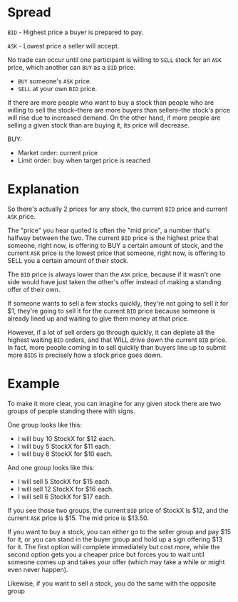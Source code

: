 # Spread

`BID` - Highest price a buyer is prepared to pay.

`ASK` - Lowest price a seller will accept.

No trade can occur until one participant is willing to `SELL` stock for an `ASK` price, which another can `BUY` as a `BID` price.

-   `BUY` someone's `ASK` price.
-   `SELL` at your own `BID` price.

If there are more people who want to buy a stock than people who are willing to sell the stock–there are more buyers than sellers–the stock's price will rise due to increased demand. On the other hand, if more people are selling a given stock than are buying it, its price will decrease.

BUY:

-   Market order: current price
-   Limit order: buy when target price is reached

# Explanation

So there's actually 2 prices for any stock, the current `BID` price and current `ASK` price.

The "price" you hear quoted is often the "mid price", a number that's halfway between the two.
The current `BID` price is the highest price that someone, right now, is offering to BUY a certain amount of stock, and the current `ASK` price is the lowest price that someone, right now, is offering to SELL you a certain amount of their stock.

The `BID` price is always lower than the `ASK` price, because if it wasn't one side would have just taken the other's offer instead of making a standing offer of their own.

If someone wants to sell a few stocks quickly, they're not going to sell it for $1, they're going to sell it for the current `BID` price because someone is already lined up and waiting to give them money at that price.

However, if a lot of sell orders go through quickly, it can deplete all the highest waiting `BID` orders, and that WILL drive down the current `BID` price. In fact, more people coming in to sell quickly than buyers line up to submit more `BIDS` is precisely how a stock price goes down.

# Example

To make it more clear, you can imagine for any given stock there are two groups of people standing there with signs.

One group looks like this:

-   I will buy 10 StockX for $12 each.
-   I will buy 5 StockX for $11 each.
-   I will buy 8 StockX for $10 each.

And one group looks like this:

-   I will sell 5 StockX for $15 each.
-   I will sell 12 StockX for $16 each.
-   I will sell 6 StockX for $17 each.

If you see those two groups, the current `BID` price of StockX is $12, and the current `ASK` price is $15. The mid price is $13.50.

If you want to buy a stock, you can either go to the seller group and pay $15 for it, or you can stand in the buyer group and hold up a sign offering $13 for it. The first option will complete immediately but cost more, while the second option gets you a cheaper price but forces you to wait until someone comes up and takes your offer (which may take a while or might even never happen).

Likewise, if you want to sell a stock, you do the same with the opposite group
